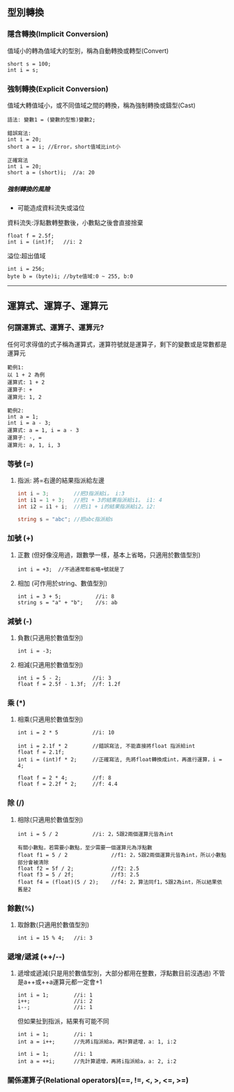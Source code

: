 ## 型別轉換

### 隱含轉換(Implicit Conversion)
值域小的轉為值域大的型別，稱為自動轉換或轉型(Convert)
```
short s = 100;
int i = s;
```

### 強制轉換(Explicit Conversion)
值域大轉值域小，或不同值域之間的轉換，稱為強制轉換或鑄型(Cast)
```
語法: 變數1 = (變數的型態)變數2;
```

```
錯誤寫法:
int i = 20;
short a = i; //Error，short值域比int小

正確寫法
int i = 20;
short a = (short)i;  //a: 20
```

##### 強制轉換的風險
- 可能造成資料流失或溢位

資料流失:浮點數轉整數後，小數點之後會直接捨棄
```
float f = 2.5f;
int i = (int)f;   //i: 2
```

溢位:超出值域
```
int i = 256;
byte b = (byte)i; //byte值域:0 ~ 255, b:0
```
---

## 運算式、運算子、運算元

### 何謂運算式、運算子、運算元?
任何可求得值的式子稱為運算式，運算符號就是運算子，剩下的變數或是常數都是運算元
```
範例1:
以 1 + 2 為例
運算式: 1 + 2
運算子: +
運算元: 1, 2

範例2:
int a = 1;
int i = a - 3;
運算式: a = 1, i = a - 3
運算子: -, =
運算元: a, 1, i, 3
```


### 等號 (=)
1. 指派: 將=右邊的結果指派給左邊
   ``` C#
   int i = 3;        //把3指派給i。 i:3
   int i1 = 1 + 3;   //把1 + 3的結果指派給i1。 i1: 4
   int i2 = i1 + i;  //把i1 + i的結果指派給i2。i2:

   string s = "abc"; //把abc指派給s
   ```

### 加號 (+)
1. 正數 (但好像沒用過，跟數學一樣，基本上省略，只適用於數值型別)
   ```
   int i = +3;  //不過通常都省略+號就是了
   ```
2. 相加 (可作用於string、數值型別)
   ```
   int i = 3 + 5;           //i: 8
   string s = "a" + "b";    //s: ab
   ```

### 減號 (-)
1. 負數(只適用於數值型別)
   ```
   int i = -3; 
   ```
2. 相減(只適用於數值型別)
   ```
   int i = 5 - 2;          //i: 3
   float f = 2.5f - 1.3f;  //f: 1.2f
   ```

### 乘 (*)
1. 相乘(只適用於數值型別)
   ```
   int i = 2 * 5           //i: 10

   int i = 2.1f * 2        //錯誤寫法, 不能直接將float 指派給int
   float f = 2.1f;
   int i = (int)f * 2;     //正確寫法, 先將float轉換成int，再進行運算，i = 4;

   float f = 2 * 4;        //f: 8
   float f = 2.2f * 2;     //f: 4.4
   ```

### 除 (/)
1. 相除(只適用於數值型別)
   ```
   int i = 5 / 2           //i: 2，5跟2兩個運算元皆為int

   有關小數點，若需要小數點，至少需要一個運算元為浮點數
   float f1 = 5 / 2              //f1: 2，5跟2兩個運算元皆為int，所以小數點部分會被清除
   float f2 = 5f / 2;            //f2: 2.5
   float f3 = 5 / 2f;            //f3: 2.5
   float f4 = (float)(5 / 2);    //f4: 2，算法同f1，5跟2為int，所以結果依舊是2
   ```

### 餘數(%)
1. 取餘數(只適用於數值型別)
   ```
   int i = 15 % 4;   //i: 3
   ```

### 遞增/遞減 (++/--)
1. 遞增或遞減(只是用於數值型別，大部分都用在整數，浮點數目前沒遇過)
   不管是a++或++a運算元都一定會+1
   ```
   int i = 1;        //i: 1
   i++;              //i: 2
   i--;              //i: 1
   ```
   但如果扯到指派，結果有可能不同
   ```
   int i = 1;        //i: 1
   int a = i++;      //先將i指派給a，再計算遞增，a: 1, i:2

   int i = 1;        //i: 1
   int a = ++i;      //先計算遞增，再將i指派給a，a: 2, i:2
   ```

### 關係運算子(Relational operators)(==, !=, <, >, <=, >=)
